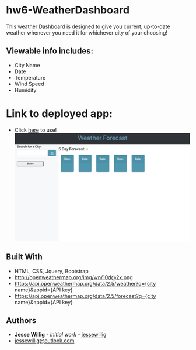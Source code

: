 # hw6-WeatherDashboard

This weather Dashboard is designed to give you current, up-to-date weather whenever you need it for whichever city of your choosing!

## Viewable info includes:
* City Name
* Date
* Temperature
* Wind Speed
* Humidity

# Link to deployed app:
* Click [here](https://jessewillig.github.io/hw6-WeatherDashboard/) to use!
![weatherDashboard](./assets/images/weatherimage.png)

## Built With
* HTML, CSS, Jquery, Bootstrap
* http://openweathermap.org/img/wn/10d@2x.png
* https://api.openweathermap.org/data/2.5/weather?q={city name}&appid={API key}
* https://api.openweathermap.org/data/2.5/forecast?q={city name}&appid={API key}

## Authors

* **Jesse Willig** - *Initial work* - [jessewillig](https://github.com/jessewillig)
* [jessewillig@outlook.com](mailto:jessewillig@outlook.com)